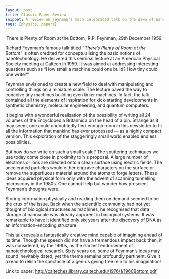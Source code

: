 ```yaml
---
layout: post
title: Classic Paper Review
snippet: A review on Feynman's much celebrated talk on the dawn of nanotechnology.
tags: [physics, papers]
---
```

<p align=center> There is Plenty of Room at the Bottom, R.P. Feynman, 29th December 1959.</p>

Richard Feynman’s famous talk titled _“There’s Plenty of Room at the Bottom”_ is often credited for conceptualising the basic notions of nanotechnology. He delivered this seminal lecture at an American Physical Society meeting at Caltech in 1959. It was aimed at addressing interesting questions such as “How small a machine could one build? How tiny could one write?”

Feynman envisioned to create a new field to deal with manipulating and controlling things on a miniature scale. The lecture paved the way to conceive tiny machines building even tinier machines. In fact, the talk contained all the elements of inspiration for kick-starting developments in synthetic chemistry, molecular engineering, and quantum computers.

It begins with a wonderful realisation of the possibility of writing all 24 volumes of the Encyclopedia Britannica on the head of a pin. Strange as it may seem, one could undoubtedly find enough room in this newsletter to fit all the information that mankind has ever processed — as a highly compact version. This exploration of the staggeringly small world enabled endless possibilities.

But how do we write on such a small scale? The sputtering techniques we use today come close in proximity to his proposal. A large number of electrons or ions are directed onto a clean surface using electric fields. The accelerated particles would either engrave characters on the surface or remove the superfluous material around the atoms to forge letters. These ideas acquired physical form only with the advent of scanning tunnelling microscopy in the 1980s. One cannot help but wonder how prescient Feynman’s thoughts were.

Storing information physically and reading them on demand seemed to be the crux of the issue. Back when the scientific community had not yet thought of biological structures as machines, he recognised that data storage at nanoscale was already apparent in biological systems. It was remarkable to have it identified only six years after the discovery of DNA as an information-encoding structure.

This talk reveals a fantastically creative mind capable of imagining ahead of its time. Though the speech did not have a tremendous impact back then, it was considered, by the 1990s, as the earliest endorsement of nanotechnological research. Sixty years on, some of Feynman’s ideas may sound inevitably dated, yet the theme remains profoundly pertinent. Give it a read to relish the spectacle of a genius giving free rein to his imagination!

Link to paper: http://calteches.library.caltech.edu/1976/1/1960Bottom.pdf
